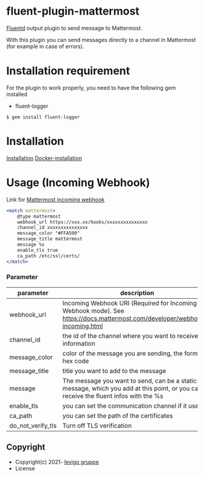# fluent-plugin-mattermost

[Fluentd](https://fluentd.org/) output plugin to send message to Mattermost.

With this plugin you can send messages directly to a channel in Mattermost (for example in case of errors).

# Installation requirement

For the plugin to work properly, you need to have the following gem installed
- fluent-logger
```
$ gem install fluent-logger
```

# Installation

[Installation](documentation/installation.md)
[Docker-installation](documentation/docker-installation.md)

# Usage (Incoming Webhook)
Link for
[Mattermost incoming webhook](https://docs.mattermost.com/developer/webhooks-incoming.html)

```apache
<match mattermost>
    @type mattermost
    webhook_url https://xxx.xx/hooks/xxxxxxxxxxxxxxx
    channel_id xxxxxxxxxxxxxxx
    message_color "#FFA500"
    message_title mattermost
    message %s
    enable_tls true
    ca_path /etc/ssl/certs/
</match>
```

### Parameter

|parameter|description|type|default|
|---|---|---|---|
|webhook_url|Incoming Webhook URI (Required for Incoming Webhook mode). See https://docs.mattermost.com/developer/webhooks-incoming.html|string|nil|
|channel_id|the id of the channel where you want to receive the information|string|nil|
|message_color|color of the message you are sending, the format is hex code|string|#A9A9A9|
|message_title|title you want to add to the message|string|fluent_title_default
|message|The message you want to send, can be a static message, which you add at this point, or you can receive the fluent infos with the %s|string|nil
|enable_tls|you can set the communication channel if it uses tls|bool|true|
|ca_path|you can set the path of the certificates|string|nil|
|do_not_verify_tls|Turn off TLS verification|bool|false|

## Copyright

* Copyright(c) 2021- [levigo gruppe](https://www.levigo.de/)
* License

